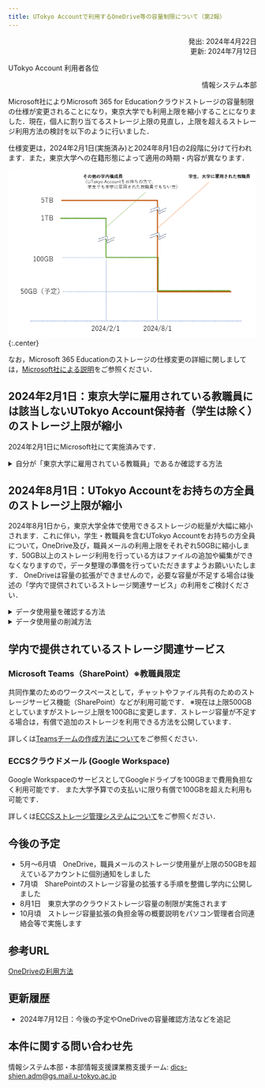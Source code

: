 ```yaml
---
title: UTokyo Accountで利用するOneDrive等の容量制限について（第2報）
---
```


<div style="text-align: right;">
  発出: 2024年4月22日<br>
  更新: 2024年7月12日
</div>

UTokyo Account 利用者各位

<div style="text-align: right;">情報システム本部</div>

Microsoft社によりMicrosoft 365 for Educationクラウドストレージの容量制限の仕様が変更されることになり，東京大学でも利用上限を縮小することになりました．現在，個人に割り当てるストレージ上限の見直し，上限を超えるストレージ利用方法の検討を以下のように行いました．

仕様変更は，2024年2月1日(実施済み)と2024年8月1日の2段階に分けて行われます．また，東京大学への在籍形態によって適用の時期・内容が異なります．

![](./image1.png){:.center}

なお，Microsoft 365 Educationのストレージの仕様変更の詳細に関しましては，[Microsoft社による説明](https://www.microsoft.com/ja-jp/education/products/microsoft-365-storage-options)をご参照ください．

## 2024年2月1日：東京大学に雇用されている教職員には該当しないUTokyo Account保持者（学生は除く）のストレージ上限が縮小

2024年2月1日にMicrosoft社にて実施済みです．

<details>
<summary>自分が「東京大学に雇用されている教職員」であるか確認する方法</summary>

1.  「[UTokyo Account利用者情報確認サイト](https://login.adm.u-tokyo.ac.jp/my/)」を開いてください．
2.  右上の「Sign in」ボタンを押してください．
3.  既にUTokyo Accountにサインイン済みの場合を除き，UTokyo Accountのサインイン画面が表示されるので，サインインしてください．
4.  「情報を表示」ボタンを押してください．
5.  「在籍区分」に「東京大学に雇用されている教職員には該当しません」とある場合，この変更の対象となります．
    ![](./image3.png)
</details>

## 2024年8月1日：UTokyo Accountをお持ちの方全員のストレージ上限が縮小

2024年8月1日から，東京大学全体で使用できるストレージの総量が大幅に縮小されます．これに伴い，学生・教職員を含むUTokyo Accountをお持ちの方全員について，OneDrive及び，職員メールの利用上限をそれぞれ50GBに縮小します．50GB以上のストレージ利用を行っている方はファイルの追加や編集ができなくなりますので，データ整理の準備を行っていただきますようお願いいたします． OneDriveは容量の拡張ができませんので，必要な容量が不足する場合は後述の「学内で提供されているストレージ関連サービス」の利用をご検討ください．

<details>
<summary>データ使用量を確認する方法</summary>

- 職員メールのデータ使用量の確認
  1.  ブラウザ上で[Outlook](https://outlook.com/utac.u-tokyo.ac.jp)にログインしてください．
  1.  歯車マークから，「設定」→「全般」→「ストレージ」の順に開いてください．
  1.  データ使用量が確認できます．
      ![](./image4.png)

- OneDriveのデータ使用量の確認
  1.  ブラウザ上で[OneDrive](https://univtokyo-my.sharepoint.com/)にログインしてください．
  1.  画面左下の「ストレージ」に使用量が表示されています．
      - 使用済み容量をクリックすることでサイズの大きいファイルを確認することができます．
      ![](./image5.png)
</details>

<details>
<summary>データ使用量の削減方法</summary>

OneDriveではバージョン管理が有効になっているため，サイズの大きいファイルの不要なバージョンを削除することで空き容量を増やすことができます． 詳しくは[OneDrive に格納されている以前のバージョンのファイルを復元する](https://support.microsoft.com/ja-jp/office/onedrive-%E3%81%AB%E6%A0%BC%E7%B4%8D%E3%81%95%E3%82%8C%E3%81%A6%E3%81%84%E3%82%8B%E4%BB%A5%E5%89%8D%E3%81%AE%E3%83%90%E3%83%BC%E3%82%B8%E3%83%A7%E3%83%B3%E3%81%AE%E3%83%95%E3%82%A1%E3%82%A4%E3%83%AB%E3%82%92%E5%BE%A9%E5%85%83%E3%81%99%E3%82%8B-159cad6d-d76e-4981-88ef-de6e96c93893)を参照してください．
</details>

## 学内で提供されているストレージ関連サービス

### Microsoft Teams（SharePoint）※教職員限定

共同作業のためのワークスペースとして，チャットやファイル共有のためのストレージサービス機能（SharePoint）などが利用可能です．
※現在は上限500GBとしていますがストレージ上限を100GBに変更します．ストレージ容量が不足する場合は，有償で追加のストレージを利用できる方法を公開しています．  

詳しくは[Teamsチームの作成方法について](https://univtokyo.sharepoint.com/sites/utokyoportal/wiki/d/IT_Tool_020.aspx)をご参照ください．

### ECCSクラウドメール (Google Workspace)

Google WorkspaceのサービスとしてGoogleドライブを100GBまで費用負担なく利用可能です．
また大学予算での支払いに限り有償で100GBを超えた利用も可能です．

詳しくは[ECCSストレージ管理システムについて](https://www.ecc.u-tokyo.ac.jp/storage_mgt/index.html)をご参照ください．

## 今後の予定

- 5月～6月頃　OneDrive，職員メールのストレージ使用量が上限の50GBを超えているアカウントに個別通知をしました
- 7月頃　SharePointのストレージ容量の拡張する手順を整備し学内に公開しました
- 8月1日　東京大学のクラウドストレージ容量の制限が実施されます
- 10月頃　ストレージ容量拡張の負担金等の概要説明をパソコン管理者合同連絡会等で実施します

## 参考URL  

[OneDriveの利用方法](https://utelecon.adm.u-tokyo.ac.jp/microsoft/onedrive/)

## 更新履歴

- 2024年7月12日：今後の予定やOneDriveの容量確認方法などを追記

## 本件に関する問い合わせ先

情報システム本部・本部情報支援課業務支援チーム: dics-shien.adm@gs.mail.u-tokyo.ac.jp
